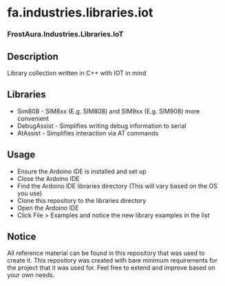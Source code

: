 # fa.industries.libraries.iot
### FrostAura.Industries.Libraries.IoT

## Description
Library collection written in C++ with IOT in mind

## Libraries
* Sim808 - SIM8xx (E.g. SIM808) and SIM9xx (E.g. SIM908) more convenient
* DebugAssist - Simplifies writing debug information to serial
* AtAssist - Simplifies interaction via AT commands

## Usage
* Ensure the Ardoino IDE is installed and set up
* Close the Ardoino IDE
* Find the Ardoino IDE libraries directory (This will vary based on the OS you use)
* Clone this repository to the libraries directory
* Open the Ardoino IDE
* Click File > Examples and notice the new library examples in the list

## Notice
All reference material can be found in this repository that was used to create it. This repository was created with bare minimum requirements for the project that it was used for. Feel free to extend and improve based on your own needs.
